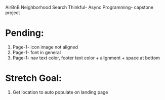AirBnB Neighborhood Search
Thinkful- Async Programming- capstone project

# Pending:
1. Page-1- icon image not aligned
2. Page-1- font in general
3. Page-1- nav text color, footer text color + alignment + space at bottom


# Stretch Goal:
1. Get location to auto populate on landing page
